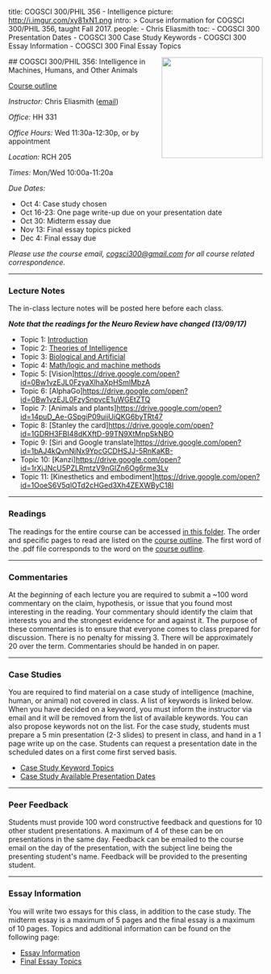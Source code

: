 title: COGSCI 300/PHIL 356 - Intelligence
picture: http://i.imgur.com/xy81xN1.png
intro: >
    Course information for COGSCI 300/PHIL 356, taught Fall 2017.
people:
    - Chris Eliasmith
toc:
    - COGSCI 300 Presentation Dates
    - COGSCI 300 Case Study Keywords
    - COGSCI 300 Essay Information
    - COGSCI 300 Final Essay Topics

<img style="float: right;" width=200 src="http://i.imgur.com/LTfECh7.png">
##  COGSCI 300/PHIL 356: Intelligence in Machines, Humans, and Other Animals

[Course outline](https://drive.google.com/open?id=0Bw1vzEJL0FzyZWdlaFdTS3V2WDg)

_Instructor:_ Chris Eliasmith ([email](mailto:cogsci300@gmail.com))

_Office:_ HH 331

_Office Hours:_ Wed 11:30a-12:30p, or by appointment

_Location:_ RCH 205

_Times:_ Mon/Wed 10:00a-11:20a

_Due Dates:_ 

 * Oct 4: Case study chosen
 * Oct 16-23: One page write-up due on your presentation date
 * Oct 30: Midterm essay due
 * Nov 13: Final essay topics picked
 * Dec 4: Final essay due

*Please use the course email, [cogsci300@gmail.com](mailto:cogsci300@gmail.com) for all course related correspondence.*

* * *

### Lecture Notes

The in-class lecture notes will be posted here before each class.

***Note that the readings for the Neuro Review have changed (13/09/17)***

 * Topic 1: [Introduction](https://drive.google.com/open?id=0Bw1vzEJL0FzyV3FkTWk3N3BDYWs)
 * Topic 2: [Theories of Intelligence](https://drive.google.com/open?id=0Bw1vzEJL0FzyVWJGNUFodkFwcFU)
 * Topic 3: [Biological and Artificial](https://drive.google.com/open?id=0Bw1vzEJL0FzyVXc3VXNFbUJTOWs)
 * Topic 4: [Math/logic and machine methods](https://drive.google.com/open?id=0Bw1vzEJL0FzyaWxEdnRpcUZzVFU)
 * Topic 5: [Vision]https://drive.google.com/open?id=0Bw1vzEJL0FzyaXlhaXpHSmlMbzA
 * Topic 6: [AlphaGo]https://drive.google.com/open?id=0Bw1vzEJL0FzySnpvcE1uWGEtZTQ
 * Topic 7: [Animals and plants]https://drive.google.com/open?id=14puD_Ae-GSpgiP09uiiUiQKG6byTRt47
 * Topic 8: [Stanley the card]https://drive.google.com/open?id=1GDRH3FBI48dKXftD-99TN9XtMnpSkNBO
 * Topic 9: [Siri and Google translate]https://drive.google.com/open?id=1bAJ4kQvnNjNx9YpcGCDHSJJ-5RnKaKB-
 * Topic 10: [Kanzi]https://drive.google.com/open?id=1rXjJNcU5PZLRmtzV9nGlZn6Og6rme3Lv
 * Topic 11: [Kinesthetics and embodiment]https://drive.google.com/open?id=1OoeS6V5qlOTd2cHGed3Xh4ZEXWByC18l

* * *

### Readings

The readings for the entire course can be accessed [in this folder](https://drive.google.com/drive/u/3/folders/0Bw1vzEJL0FzySUdjSEJqeExwMkk). The order and specific pages to read are listed on the [course outline](https://drive.google.com/open?id=0Bw1vzEJL0FzyZWdlaFdTS3V2WDg). The first word of the .pdf file corresponds to the word on the [course outline](https://drive.google.com/open?id=0Bw1vzEJL0FzyZWdlaFdTS3V2WDg).

* * * 

### Commentaries

At the _beginning_ of each lecture you are required to submit a ~100 word commentary on the claim, hypothesis, or issue that you found most interesting in the reading. Your commentary should identify the claim that interests you and the strongest evidence for and against it. The purpose of these commentaries is to ensure that everyone comes to class prepared for discussion. There is no penalty for missing 3. There will be approximately 20 over the term. Commentaries should be handed in on paper.

* * *

### Case Studies

You are required to find material on a case study of intelligence (machine, human, or animal) not covered in class. A list of keywords is linked below. When you have decided on a keyword, you must inform the instructor via email and it will be removed from the list of available keywords. You can also propose keywords not on the list. For the case study, students must prepare a 5 min presentation (2-3 slides) to present in class, and hand in a 1 page write up on the case. Students can request a presentation date in the scheduled dates on a first come first served basis. 

 * [Case Study Keyword Topics](/courses/cogsci-300/cogsci-300-case-study-keywords.html)
 * [Case Study Available Presentation Dates](/courses/cogsci-300/cogsci-300-presentation-dates.html)

* * *

### Peer Feedback

Students must provide 100 word constructive feedback and questions for 10 other student presentations. A maximum of 4 of these can be on presentations in the same day. Feedback can be emailed to the course email on the day of the presentation, with the subject line being the presenting student's name. Feedback will be provided to the presenting student.

* * * 

### Essay Information

You will write two essays for this class, in addition to the case study.  The midterm essay is a maximum of 5 pages and the final essay is a maximum of 10 pages. Topics and additional information can be found on the following page:

 * [Essay Information](/courses/cogsci-300/cogsci-300-essay-information.html)
 * [Final Essay Topics](/courses/cogsci-300/cogsci-300-final-essay-topics.html)



